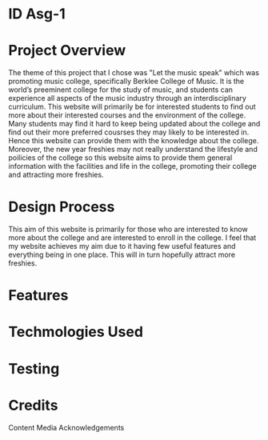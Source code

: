 # ID Asg-1

# Project Overview
 The theme of this project that I chose was "Let the music speak" which was promoting music college, specifically Berklee College of Music. It is the world’s preeminent college for the study of music, and students can experience all aspects of the music industry through an interdisciplinary curriculum. This website will primarily be for interested students to find out more about their interested courses and the environment of the college. Many students may find it hard to keep being updated about the college and find out their more preferred cousrses they may likely to be interested in. Hence this website can provide them with the knowledge about the college. Moreover, the new year freshies may not really understand the lifestyle and poilicies of the college so this website aims to provide them general information with the facilities and life in the college, promoting their college and attracting more freshies. 

# Design Process
This aim of this website is primarily for those who are interested to know more about the college and are interested to enroll in the college. I feel that my website achieves my aim due to it having few useful features and everything being in one place. This will in turn hopefully attract more freshies.

# Features

# Techmologies Used

# Testing

# Credits
Content
Media 
Acknowledgements